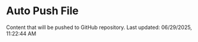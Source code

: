 # Auto Push File

Content that will be pushed to GitHub repository.
Last updated: 06/29/2025, 11:22:44 AM